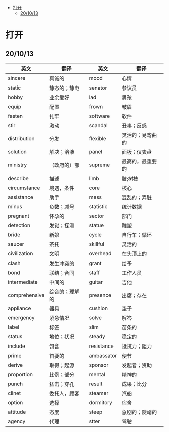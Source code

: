 
<!-- vim-markdown-toc GitLab -->

* [打开](#打开)
	* [20/10/13](#201013)

<!-- vim-markdown-toc -->

# 打开

## 20/10/13

| 英文          | 翻译           | 英文       | 翻译             |
|---------------|----------------|------------|------------------|
| sincere       | 真诚的         | mood       | 心情             |
| static        | 静态的；静电   | senator    | 参议员           |
| hobby         | 业余爱好       | lad        | 男孩             |
| equip         | 配置           | frown      | 皱眉             |
| fasten        | 扎牢           | software   | 软件             |
| stir          | 激动           | scandal    | 丑事；反感       |
| distribution  | 分发           | flexible   | 灵活的；易弯曲的 |
| solution      | 解决；溶液     | panel      | 面板；仪表盘     |
| ministry      | （政府的）部   | supreme    | 最高的，最重要的 |
| describe      | 描述           | limb       | 肢;树枝          |
| circumstance  | 境遇，条件     | core       | 核心             |
| assistance    | 助手           | mess       | 混乱的；弄脏     |
| minus         | 负数；减号     | statistic  | 统计数据         |
| pregnant      | 怀孕的         | sector     | 部门             |
| detection     | 发觉；探测     | statue     | 雕塑             |
| bride         | 新娘           | cycle      | 自行车；循环     |
| saucer        | 茶托           | skillful   | 灵活的           |
| civilization  | 文明           | overhead   | 在头顶上的       |
| clash         | 发生冲突的     | grant      | 给予             |
| bond          | 联结；合同     | staff      | 工作人员         |
| intermediate  | 中间的         | guitar     | 吉他             |
| comprehensive | 综合的；理解的 | presence   | 出席；存在       |
| appliance     | 器具           | cushion    | 垫子             |
| emergency     | 紧急情况       | solve      | 解答             |
| label         | 标签           | slim       | 苗条的           |
| status        | 地位；状况     | steady     | 稳定的           |
| include       | 包含           | resistance | 抵抗力；阻力     |
| prime         | 首要的         | ambassator | 使节             |
| derive        | 取得；起源     | sponsor    | 发起者；资助     |
| proportion    | 比例；部分     | mental     | 精神的           |
| punch         | 猛击；穿孔     | result     | 成果；比分       |
| clinet        | 委托人，顾客   | steamer    | 汽船             |
| option        | 选择           | dormitory  | 宿舍             |
| attitude      | 态度           | steep      | 急剧的；陡峭的   |
| agency        | 代理           | stter      | 驾驶             |

